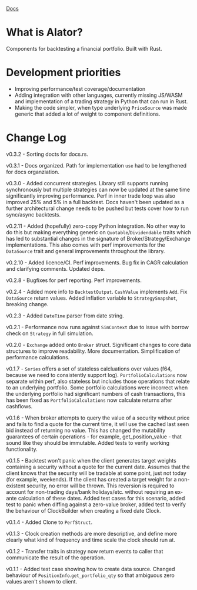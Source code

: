 [Docs](https://docs.rs/alator)

# What is Alator?

Components for backtesting a financial portfolio. Built with Rust.

# Development priorities

* Improving performance/test coverage/documentation
* Adding integration with other languages, currently missing JS/WASM and implementation of a trading strategy in Python that can run in Rust.
* Making the code simpler, when type underlying `PriceSource` was made generic that added a lot of weight to component definitions.

# Change Log

v0.3.2 - Sorting docts for docs.rs.

v0.3.1 - Docs organized. Path for implementation `use` had to be lengthened for docs organziation.

v0.3.0 - Added concurrent strategies. Library still supports running synchronously but multiple strategies can now be updated at the same time significantly improving performance. Perf in inner trade loop was also improved 25% and 5% in a full backtest. Docs haven't been updated as a further architectural change needs to be pushed but tests cover how to run sync/async backtests. 

v0.2.11 - Added (hopefully) zero-copy Python integration. No other way to do this but making everything generic on `Quotable`/`Dividendable` traits which has led to substantial changes in the signature of Broker/Strategy/Exchange implementations. This also comes with perf improvements for the `DataSource` trait and general improvements throughout the library.

v0.2.10 - Added licence/CI. Perf improvements. Bug fix in CAGR calculation and clarifying comments. Updated deps.

v0.2.8 - Bugfixes for perf reporting. Perf improvements.

v0.2.4 - Added more info to `BacktestOutput`. `CashValue` implements `Add`. Fix `DataSource` return values. Added inflation variable to `StrategySnapshot`, breaking change.

v0.2.3 - Added `DateTime` parser from date string.

v0.2.1 - Performance now runs against `SimContext` due to issue with borrow check on `Strategy` in full simulation.

v0.2.0 - `Exchange` added onto `Broker` struct. Significant changes to core data structures to improve readability. More documentation. Simplification of performance calculations.

v0.1.7 - `Series` offers a set of stateless calcluations over values (f64, because we need to consistently support log). `PortfolioCalculations` now separate within perf, also stateless but includes those operations that relate to an underlying portfolio. Some portfolio calculations were incorrect when the underlying portfolio had significant numbers of cash transactions, this has been fixed as `PortfolioCalculations` now calculate returns after cashflows.

v0.1.6 - When broker attempts to query the value of a security without price and fails to find a quote for the current time, it will use the cached last seen bid instead of returning no value. This has changed the mutability guarantees of certain operations - for example, get_position_value - that sound like they should be immutable. Added tests to verify working functionality.

v0.1.5 - Backtest won't panic when the client generates target weights containing a security without a quote for the current date. Assumes that the client knows that the security will be tradable at some point, just not today (for example, weekends). If the client has created a target weight for a non-existent security, no error will be thrown. This reversion is required to account for non-trading days/bank holidays/etc. without requiring an ex-ante calculation of these dates. Added test cases for this scenario, added test to panic when diffing against a zero-value broker, added test to verify the behaviour of ClockBuilder when creating a fixed date Clock.

v0.1.4 - Added Clone to `PerfStruct`.

v0.1.3 - Clock creation methods are more descriptive, and define more clearly what kind of frequency and time scale the clock should run at.

v0.1.2 - Transfer traits in strategy now return events to caller that communicate the result of the operation.

v0.1.1 - Added test case showing how to create data source. Changed behaviour of `PositionInfo`.`get_portfolio_qty` so that ambiguous zero values aren't shown to client. 
